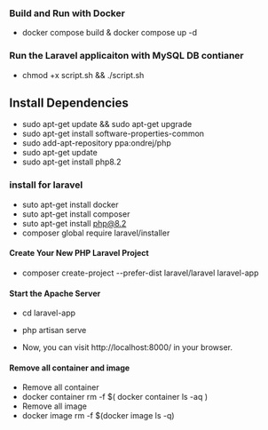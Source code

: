 ### Build and Run with Docker
-   docker compose build & docker compose up -d

### Run the Laravel applicaiton with MySQL DB contianer
- chmod +x script.sh && ./script.sh

## Install Dependencies

-   sudo apt-get update && sudo apt-get upgrade
-   sudo apt-get install software-properties-common
-   sudo add-apt-repository ppa:ondrej/php
-   sudo apt-get update
-   sudo apt-get install php8.2

### install for laravel

-   suto apt-get install docker
-   suto apt-get install composer
-   suto apt-get install php@8.2
-   composer global require laravel/installer

#### Create Your New PHP Laravel Project

-   composer create-project --prefer-dist laravel/laravel laravel-app

#### Start the Apache Server

-   cd laravel-app
-   php artisan serve

-   Now, you can visit http://localhost:8000/ in your browser.

#### Remove all container and image
- Remove all container
- docker container rm -f $( docker container ls -aq )
- Remove all image
- docker image rm -f $(docker image ls -q)

